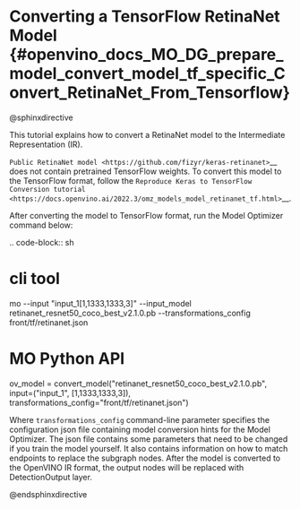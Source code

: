 # Converting a TensorFlow RetinaNet Model {#openvino_docs_MO_DG_prepare_model_convert_model_tf_specific_Convert_RetinaNet_From_Tensorflow}

@sphinxdirective

This tutorial explains how to convert a RetinaNet model to the Intermediate Representation (IR).

`Public RetinaNet model <https://github.com/fizyr/keras-retinanet>`__ does not contain pretrained TensorFlow weights.
To convert this model to the TensorFlow format, follow the `Reproduce Keras to TensorFlow Conversion tutorial <https://docs.openvino.ai/2022.3/omz_models_model_retinanet_tf.html>`__. 

After converting the model to TensorFlow format, run the Model Optimizer command below:

.. code-block:: sh

   # cli tool
   mo --input "input_1[1,1333,1333,3]" --input_model retinanet_resnet50_coco_best_v2.1.0.pb --transformations_config front/tf/retinanet.json

   # MO Python API
   ov_model = convert_model("retinanet_resnet50_coco_best_v2.1.0.pb", input=("input_1", [1,1333,1333,3]), transformations_config="front/tf/retinanet.json")


Where ``transformations_config`` command-line parameter specifies the configuration json file containing model conversion hints for the Model Optimizer.
The json file contains some parameters that need to be changed if you train the model yourself. It also contains information on how to match endpoints
to replace the subgraph nodes. After the model is converted to the OpenVINO IR format, the output nodes will be replaced with DetectionOutput layer.

@endsphinxdirective
